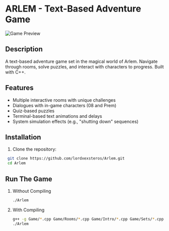 # ARLEM - Text-Based Adventure Game

![Game Preview](screenshots/preview.png) 

## Description
A text-based adventure game set in the magical world of Arlem. Navigate through rooms, solve puzzles, and interact with characters to progress. Built with C++.

## Features
- Multiple interactive rooms with unique challenges
- Dialogues with in-game characters (08 and Prem)
- Quiz-based puzzles
- Terminal-based text animations and delays
- System simulation effects (e.g., "shutting down" sequences)

## Installation
1. Clone the repository:
  ```bash
   git clone https://github.com/lordxexsteros/Arlem.git
   cd Arlem
   ```

## Run The Game
1. Without Compiling  
    ```bash
    ./Arlem
    ```
2. With Compiling  
    ```bash
    g++ -g Game/*.cpp Game/Rooms/*.cpp Game/Intro/*.cpp Game/Sets/*.cpp -o Arelm
    ./Arlem
    ```